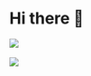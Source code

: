 # Hi there 🧃

<div>
  <a href="https://github.com/noahliechti">
  <img align="center" src="https://github-readme-stats.vercel.app/api?username=noahliechti&show_icons=true&count_private=true&theme=dark&hide_title=true" />
</a>
</div>
<br />
<div>
<a href="https://github.com/noahliechti">
  <img align="center" src="http://github-readme-streak-stats.herokuapp.com?user=noahliechti&theme=dark&date_format=j%20M%5B%20Y%5D&border=FFFFFF" />
</a>
</div>

<!--

[![Noah's GitHub stats](https://github-readme-stats.vercel.app/api?username=noahliechti&hide=stars&show_icons=true&count_private=true&theme=dark)](https://github.com/noahliechti)

[![Noah's GitHub Streak](http://github-readme-streak-stats.herokuapp.com?user=noahliechti&theme=dark&date_format=j%20M%5B%20Y%5D&border=FFFFFF)](https://github.com/noahliechti)
https://github.com/DenverCoder1/github-readme-streak-stats
http://github-readme-streak-stats.herokuapp.com/demo/
https://github.com/anuraghazra/github-readme-stats
https://github.com/athul/waka-readme

- 🔭 I’m currently working on ...
- 🌱 I’m currently learning ...
- 👯 I’m looking to collaborate on ...
- 🤔 I’m looking for help with ...
- 💬 Ask me about ...
- 📫 How to reach me: ...
- 😄 Pronouns: ...
- ⚡ Fun fact: ...
-->
